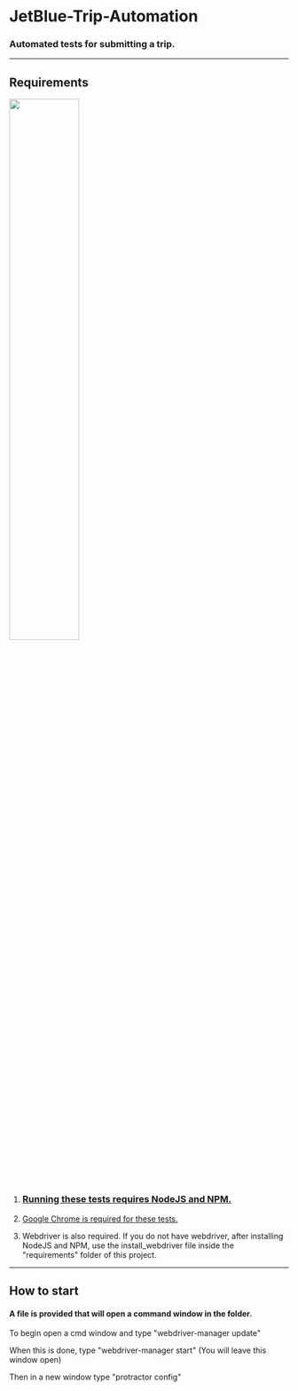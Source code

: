 # JetBlue-Trip-Automation
### Automated tests for submitting a trip.

---

## Requirements

<img src="https://nodejs.org/static/images/logos/nodejs-new-pantone-black.png" width="50%" height="50%">

1. ### [Running these tests requires NodeJS and NPM.](https://nodejs.org/en/)

2. [Google Chrome is required for these tests.](https://www.google.com/chrome/)

3. Webdriver is also required.  If you do not have webdriver, after installing NodeJS and NPM, use the install_webdriver file inside the "requirements" folder of this project.

---

## How to start

#### A file is provided that will open a command window in the folder.
To begin open a cmd window and type "webdriver-manager update"

When this is done, type "webdriver-manager start" (You will leave this window open)

Then in a new window type "protractor config"
